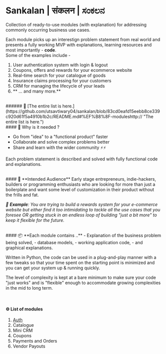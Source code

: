 # Sankalan | संकलन | ಸಂಕಲನ 
Collection of ready-to-use modules (with explanation) for addressing commonly occurring business use cases.

Each module picks up an interestign problem statement from real world and presents a fully working MVP with explanations, learning resources and most importantly - **code**.
</br>
Some of the examples include -
1. User authentication system with login & logout
2. Coupons, offers and rewards for your ecommerce website
3. Real-time search for your catalogue of goods
4. Insurance claims processing for your customers
5. CRM for managing the lifecycle of your leads
6. ** ... and many more.**

</br>
###### 📝 [The entire list is here.](https://github.com/utsavtiwary04/sankalan/blob/83cd0eafd15eebb8ce339c920d61f5a4910b1b2c/README.md#%EF%B8%8F-moduleshttp:// "The entire list is here.")

</br>
#### 🚨 Why is it needed ?

- Go from "idea" to a "functional product" faster
- Collaborate and solve complex problems better
- Share and learn with the wider community ⚡️⚡️

Each problem statement is described and solved with fully functional code and explanations.

</br>
#### 👥 **Intended Audience**
Early stage entrepreneurs, indie-hackers, builders or programming enthusiasts who are looking for more than just a boilerplate and want some level of customization in their product without the frills and fat.

*📒 **Example**: You are trying to build a rewards system for your e-commerce website but either find it too intimidating to tackle all the use cases that you foresee OR getting stuck in an endless loop of building "just a bit more" to keep it flexible for the future.*

</br>
#### 📦 **Each module contains ..**
- Explanation of the business problem being solved, 
- database models,
- working application code,
- and graphical explanations.

Written in Python, the code can be used in a plug-and-play manner with a few tweaks so that your time spent on the starting point is minimized and you can get your system up & running quickly.

The level of complexity is kept at a bare minimum to make sure your code "just works" and is "flexible" enough to accommodate growing complexities in the mid to long term.

</br>

#### ⚙️ List of modules
1. [Auth](http://google.com "Auth")
2. Catalogue
3. Mini CRM
4. Coupons
5. Payments and Orders
6. Vendor Payouts